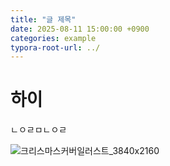 ```yaml
---
title: "글 제목"
date: 2025-08-11 15:00:00 +0900
categories: example
typora-root-url: ../
---
```






# 하이

ㄴㅇㄹㅁㄴㅇㄹ



![크리스마스커버일러스트_3840x2160](/images/2025-08-11-first/크리스마스커버일러스트_3840x2160-4893569.jpg)

